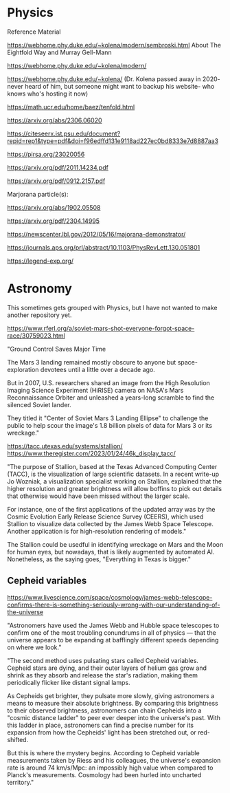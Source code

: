 # Physics
Reference Material

https://webhome.phy.duke.edu/~kolena/modern/sembroski.html About The Eightfold Way and Murray Gell-Mann 

https://webhome.phy.duke.edu/~kolena/modern/

https://webhome.phy.duke.edu/~kolena/ (Dr. Kolena passed away in 2020- never heard of him, but someone might want to backup his website- who knows who's hosting it now)

https://math.ucr.edu/home/baez/tenfold.html 

https://arxiv.org/abs/2306.06020

https://citeseerx.ist.psu.edu/document?repid=rep1&type=pdf&doi=f96edffd131e9118ad227ec0bd8333e7d8887aa3

https://pirsa.org/23020056 

https://arxiv.org/pdf/2011.14234.pdf

https://arxiv.org/pdf/0912.2157.pdf

Marjorana particle(s):

https://arxiv.org/abs/1902.05508

https://arxiv.org/pdf/2304.14995

https://newscenter.lbl.gov/2012/05/16/majorana-demonstrator/

https://journals.aps.org/prl/abstract/10.1103/PhysRevLett.130.051801

https://legend-exp.org/

# Astronomy

This sometimes gets grouped with Physics, but I have not wanted to make another repository yet.

https://www.rferl.org/a/soviet-mars-shot-everyone-forgot-space-race/30759023.html 

"Ground Control Saves Major Time

The Mars 3 landing remained mostly obscure to anyone but space-exploration devotees until a little over a decade ago.

But in 2007, U.S. researchers shared an image from the High Resolution Imaging Science Experiment (HiRISE) camera on NASA's Mars Reconnaissance Orbiter and unleashed a years-long scramble to find the silenced Soviet lander.

They titled it "Center of Soviet Mars 3 Landing Ellipse" to challenge the public to help scour the image's 1.8 billion pixels of data for Mars 3 or its wreckage." 

https://tacc.utexas.edu/systems/stallion/  https://www.theregister.com/2023/01/24/46k_display_tacc/

"The purpose of Stallion, based at the Texas Advanced Computing Center (TACC), is the visualization of large scientific datasets. In a recent write-up Jo Wozniak, a visualization specialist working on Stallion, explained that the higher resolution and greater brightness will allow boffins to pick out details that otherwise would have been missed without the larger scale.

For instance, one of the first applications of the updated array was by the Cosmic Evolution Early Release Science Survey (CEERS), which used Stallion to visualize data collected by the James Webb Space Telescope. Another application is for high-resolution rendering of models."

The Stallion could be usedful in identifying wreckage on Mars and the Moon for human eyes, but nowadays, that is likely augmented by automated AI. Nonetheless, as the saying goes, "Everything in Texas is bigger."


Cepheid variables
--

https://www.livescience.com/space/cosmology/james-webb-telescope-confirms-there-is-something-seriously-wrong-with-our-understanding-of-the-universe 

"Astronomers have used the James Webb and Hubble space telescopes to confirm one of the most troubling conundrums in all of physics — that the universe appears to be expanding at bafflingly different speeds depending on where we look."

"The second method uses pulsating stars called Cepheid variables. Cepheid stars are dying, and their outer layers of helium gas grow and shrink as they absorb and release the star's radiation, making them periodically flicker like distant signal lamps.

As Cepheids get brighter, they pulsate more slowly, giving astronomers a means to measure their absolute brightness. By comparing this brightness to their observed brightness, astronomers can chain Cepheids into a "cosmic distance ladder" to peer ever deeper into the universe's past. With this ladder in place, astronomers can find a precise number for its expansion from how the Cepheids' light has been stretched out, or red-shifted.

But this is where the mystery begins. According to Cepheid variable measurements taken by Riess and his colleagues, the universe's expansion rate is around 74 km/s/Mpc: an impossibly high value when compared to Planck's measurements. Cosmology had been hurled into uncharted territory."
